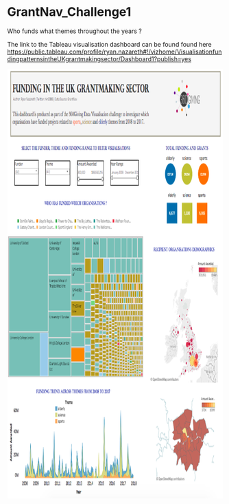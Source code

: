# GrantNav_Challenge1
Who funds what themes throughout the years ?

The link to the Tableau visualisation dashboard can be found found here https://public.tableau.com/profile/ryan.nazareth#!/vizhome/VisualisationfundingpatternsintheUKgrantmakingsector/Dashboard1?publish=yes

<p>
    <img src="https://github.com/ryankarlos/GrantNav_Challenge1/blob/master/Screen%20Shot.png" width="1000" height="1000" />
</p>
